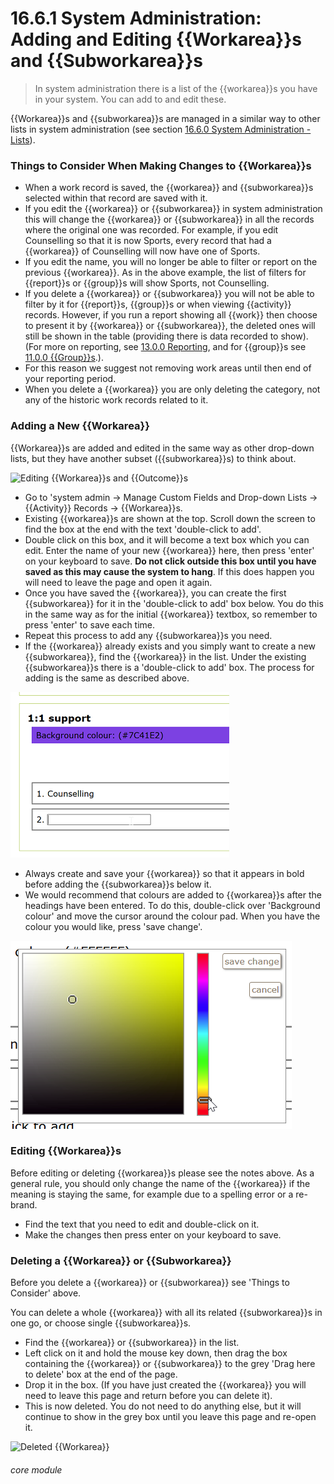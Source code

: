 # 16.6.1 System Administration: Adding and Editing {{Workarea}}s and {{Subworkarea}}s

> In system administration there is a list of the {{workarea}}s you have in your system. You can add to and edit these.



{{Workarea}}s and {{subworkarea}}s are managed in a similar way to other lists in system administration (see section [16.6.0  System Administration - Lists](/help/index/p/16.6.0)).

### Things to Consider When Making Changes to {{Workarea}}s

- When a work record is saved, the {{workarea}} and {{subworkarea}}s selected within that record are saved with it.  
- If you edit the {{workarea}} or {{subworkarea}} in system administration this will change the {{workarea}} or {{subworkarea}} in all the records where the  original one was recorded. For example, if you edit Counselling so that it is now Sports, every record that had a {{workarea}} of Counselling will now have one of Sports.  
- If you edit the name, you will no longer be able to filter or report on the previous {{workarea}}. As in the above example, the list of filters for {{report}}s or {{group}}s will show Sports, not Counselling. 
- If you delete a {{workarea}} or {{subworkarea}} you will not be able to filter by it for {{report}}s, {{group}}s or when viewing {{activity}} records. However, if you run a report showing all {{work}} then choose to present it by {{workarea}} or {{subworkarea}}, the deleted ones will still be shown in the table (providing there is data recorded to show). (For more on reporting, see [13.0.0 Reporting](/help/index/p/13.0.0), and for {{group}}s see [11.0.0 {{Group}}s](/help/index/p/11.0.0).). 
- For this reason we suggest not removing work areas until then end of your reporting period.
- When you delete a {{workarea}} you are only deleting the category, not any of the historic work records related to it.

### Adding a New {{Workarea}}

{{Workarea}}s are added and edited in the same way as other drop-down lists, but they have another subset ({{subworkarea}}s) to think about. 

![Editing {{Workarea}}s and {{Outcome}}s](145a.png)

- Go to 'system admin -> Manage Custom Fields and Drop-down Lists -> {{Activity}} Records -> {{Workarea}}s.
- Existing {{workarea}}s are shown at the top. Scroll down the screen to find the box at the end with the text 'double-click to add'. 
- Double click on this box, and it will become a text box which you can edit. Enter the name of your new {{workarea}} here, then press 'enter' on your keyboard to save. **Do not click outside this box until you have saved as this may cause the system to hang**. If this does happen you will need to leave the page and open it again. 
- Once you have saved the {{workarea}}, you can create the first {{subworkarea}} for it in the 'double-click to add' box below. You do this in the same way as for the initial {{workarea}} textbox, so remember to press 'enter' to save each time. 
- Repeat this process to add any {{subworkarea}}s you need. 
- If the {{workarea}} already exists and you simply want to create a new {{subworkarea}}, find the {{workarea}} in the list. Under the  existing {{subworkarea}}s there is a 'double-click to add' box. The process for adding is the same as described above.

![Adding a {{Subworkarea}}](16.6.1a.png)

- Always create and save your {{workarea}} so that it appears in bold before adding the {{subworkarea}}s below it. 
- We would recommend that colours are added to {{workarea}}s after the headings have been entered. To do this,  double-click over 'Background colour' and move the cursor around the colour pad. When you have the colour you would like, press 'save change'.

![Adding Colour to a {{Workarea}}](16.6.1b.png)
 
### Editing {{Workarea}}s
Before editing or deleting {{workarea}}s please see the notes above. As a general rule, you should only change the name of the {{workarea}} if the meaning is staying the same, for example due to a spelling error or a re-brand. 

- Find the text that you need to edit and double-click on it.  
- Make the changes then press enter on your keyboard to save.

### Deleting a {{Workarea}} or {{Subworkarea}}
Before you delete a {{workarea}} or {{subworkarea}} see 'Things to Consider' above. 

You can delete a whole {{workarea}} with all its related {{subworkarea}}s in one go, or choose single {{subworkarea}}s.

- Find the {{workarea}} or {{subworkarea}} in the list. 
- Left click on it and hold the mouse key down, then drag the box containing the {{workarea}} or {{subworkarea}} to the grey 'Drag here to delete' box at the end of the page. 
- Drop it in the box. (If you have just created the {{workarea}} you will need to leave this page and return before you can delete it).
- This is now deleted. You do not need to do anything else, but it will continue to show in the grey box until you leave this page and re-open it. 

![Deleted {{Workarea}}](16.6.1c)


###### core module

